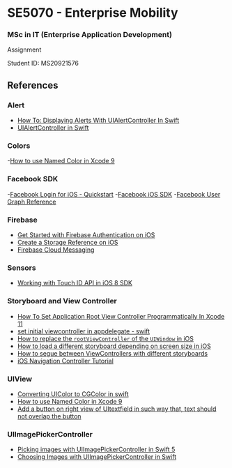 # SE5070 - Enterprise Mobility

### MSc in IT (Enterprise Application Development)

Assignment

Student ID: MS20921576

## References
### Alert
- [How To: Displaying Alerts With UIAlertController In Swift](https://learnappmaking.com/uialertcontroller-alerts-swift-how-to/)
- [UIAlertController in Swift](https://medium.com/swift-india/uialertcontroller-in-swift-22f3c5b1dd68)

### Colors
-[How to use Named Color in Xcode 9](https://medium.com/bobo-shone/how-to-use-named-color-in-xcode-9-d7149d270a16)

### Facebook SDK
-[Facebook Login for iOS - Quickstart](https://developers.facebook.com/docs/facebook-login/ios)
-[Facebook iOS SDK](https://github.com/facebook/facebook-ios-sdk)
-[Facebook User Graph Reference](https://developers.facebook.com/docs/graph-api/reference/user/)

### Firebase
- [Get Started with Firebase Authentication on iOS](https://firebase.google.com/docs/auth/ios/start)
- [Create a Storage Reference on iOS](https://firebase.google.com/docs/storage/ios/create-reference)
- [Firebase Cloud Messaging](https://firebase.google.com/docs/cloud-messaging)

### Sensors
- [Working with Touch ID API in iOS 8 SDK](https://www.appcoda.com/touch-id-api-ios8/)

### Storyboard and View Controller
- [How To Set Application Root View Controller Programmatically In Xcode 11](https://www.dev2qa.com/how-to-set-application-root-view-controller-programmatically-in-xcode-11/)
- [set initial viewcontroller in appdelegate - swift](https://stackoverflow.com/questions/26753925/set-initial-viewcontroller-in-appdelegate-swift)
- [How to replace the `rootViewController` of the `UIWindow` in iOS](https://qnoid.com/2019/02/15/How_to_replace_the_-rootViewController-_of_the_-UIWindow-_in_iOS.html)
- [How to load a different storyboard depending on screen size in iOS](https://pinkstone.co.uk/how-to-load-a-different-storyboard-depending-on-screen-size-in-ios/)
- [How to segue between ViewControllers with different storyboards](https://medium.com/@wilson.balderrama/how-to-segue-between-storyboards-86c582f976f7)
- [iOS Navigation Controller Tutorial](https://www.youtube.com/watch?v=unaf817uNtQ)

### UIView
- [Converting UIColor to CGColor in swift](https://stackoverflow.com/questions/27821785/converting-uicolor-to-cgcolor-in-swift)
- [How to use Named Color in Xcode 9](https://medium.com/bobo-shone/how-to-use-named-color-in-xcode-9-d7149d270a16)
- [Add a button on right view of UItextfield in such way that, text should not overlap the button](https://stackoverflow.com/questions/42082339/add-a-button-on-right-view-of-uitextfield-in-such-way-that-text-should-not-over)

### UIImagePickerController
- [Picking images with UIImagePickerController in Swift 5](https://theswiftdev.com/picking-images-with-uiimagepickercontroller-in-swift-5/)
- [Choosing Images with UIImagePickerController in Swift
](https://www.codingexplorer.com/choosing-images-with-uiimagepickercontroller-in-swift/)





